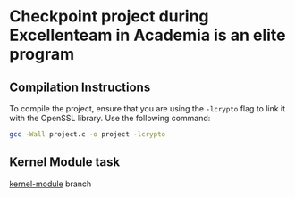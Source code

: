 # Checkpoint project during Excellenteam in Academia is an elite program

## Compilation Instructions
To compile the project, ensure that you are using the `-lcrypto` flag to link it with the OpenSSL library. Use the following command:
```sh
gcc -Wall project.c -o project -lcrypto
```
## Kernel Module task
[kernel-module](https://github.com/yehudaheller/Checkpoint-yehudaheller/tree/kernel-module) branch
